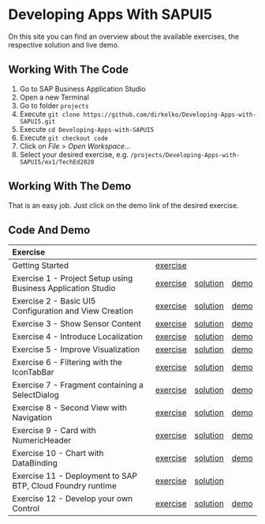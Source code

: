 # Developing Apps With SAPUI5
On this site you can find an overview about the available exercises, the respective solution and live demo.

## Working With The Code
1. Go to SAP Business Application Studio
2. Open a new Terminal
3. Go to folder `projects`
4. Execute `git clone https://github.com/dirkelko/Developing-Apps-with-SAPUI5.git`
5. Execute `cd Developing-Apps-with-SAPUI5`
6. Execute `git checkout code`
7. Click on *File* > *Open Workspace...* 
8. Select your desired exercise, e.g. `/projects/Developing-Apps-with-SAPUI5/ex1/TechEd2020`

## Working With The Demo
That is an easy job. Just click on the demo link of the desired exercise.

## Code And Demo

| Exercise | | | |
| :--- | --- | --- | --- |
| Getting Started | [exercise](https://github.com/dirkelko/Developing-Apps-with-SAPUI5/tree/master/exercises/ex0) | | |
| Exercise 1 - Project Setup using Business Application Studio | [exercise](https://github.com/dirkelko/Developing-Apps-with-SAPUI5/tree/master/exercises/ex1) | [solution](https://github.com/dirkelko/Developing-Apps-with-SAPUI5/tree/gh-pages/ex1/) | [demo](ex1/sensormanager/webapp/index.html) |
| Exercise 2 - Basic UI5 Configuration and View Creation | [exercise](https://github.com/dirkelko/Developing-Apps-with-SAPUI5/tree/master/exercises/ex2) | [solution](https://github.com/dirkelko/Developing-Apps-with-SAPUI5/tree/code/ex2/) | [demo](ex2/sensormanager/webapp/index.html) |
| Exercise 3 - Show Sensor Content | [exercise](https://github.com/dirkelko/Developing-Apps-with-SAPUI5/tree/master/exercises/ex3) | [solution](https://github.com/dirkelko/Developing-Apps-with-SAPUI5/tree/code/ex3/) | [demo](ex3/sensormanager/webapp/index.html) |
| Exercise 4 - Introduce Localization | [exercise](https://github.com/dirkelko/Developing-Apps-with-SAPUI5/tree/master/exercises/ex4) | [solution](https://github.com/dirkelko/Developing-Apps-with-SAPUI5/tree/code/ex4/) | [demo](ex4/sensormanager/webapp/index.html) |
| Exercise 5 - Improve Visualization | [exercise](https://github.com/dirkelko/Developing-Apps-with-SAPUI5/tree/master/exercises/ex5) | [solution](https://github.com/dirkelko/Developing-Apps-with-SAPUI5/tree/code/ex5/) | [demo](ex5/sensormanager/webapp/index.html) |
| Exercise 6 - Filtering with the IconTabBar | [exercise](https://github.com/dirkelko/Developing-Apps-with-SAPUI5/tree/master/exercises/ex6) | [solution](https://github.com/dirkelko/Developing-Apps-with-SAPUI5/tree/code/ex6/) | [demo](ex6/sensormanager/webapp/index.html) |
| Exercise 7 - Fragment containing a SelectDialog | [exercise](https://github.com/dirkelko/Developing-Apps-with-SAPUI5/tree/master/exercises/ex7) | [solution](https://github.com/dirkelko/Developing-Apps-with-SAPUI5/tree/code/ex7/) | [demo](ex7/sensormanager/webapp/index.html) |
| Exercise 8 - Second View with Navigation | [exercise](https://github.com/dirkelko/Developing-Apps-with-SAPUI5/tree/master/exercises/ex8) | [solution](https://github.com/dirkelko/Developing-Apps-with-SAPUI5/tree/code/ex8/) | [demo](ex8/sensormanager/webapp/index.html) |
| Exercise 9 - Card with NumericHeader | [exercise](https://github.com/dirkelko/Developing-Apps-with-SAPUI5/tree/master/exercises/ex9) | [solution](https://github.com/dirkelko/Developing-Apps-with-SAPUI5/tree/code/ex9/) | [demo](ex9/sensormanager/webapp/index.html) |
| Exercise 10 - Chart with DataBinding | [exercise](https://github.com/dirkelko/Developing-Apps-with-SAPUI5/tree/master/exercises/ex10) | [solution](https://github.com/dirkelko/Developing-Apps-with-SAPUI5/tree/code/ex10/) | [demo](ex10/sensormanager/webapp/index.html) |
| Exercise 11 - Deployment to SAP BTP, Cloud Foundry runtime | [exercise](https://github.com/dirkelko/Developing-Apps-with-SAPUI5/tree/master/exercises/ex11) | [solution](https://github.com/dirkelko/Developing-Apps-with-SAPUI5/tree/code/ex11/TechEd2020) | |
| Exercise 12 - Develop your own Control | [exercise](https://github.com/dirkelko/Developing-Apps-with-SAPUI5/tree/master/exercises/ex12) | [solution](https://github.com/dirkelko/Developing-Apps-with-SAPUI5/tree/code/ex12/) | [demo](ex12/sensormanager/webapp/index.html) |
